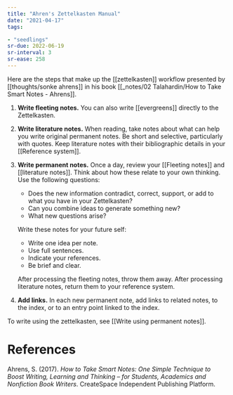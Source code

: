 ```yaml
---
title: "Ahren's Zettelkasten Manual"
date: "2021-04-17"
tags:

- "seedlings"
sr-due: 2022-06-19
sr-interval: 3
sr-ease: 258
---
```


Here are the steps that make up the [[zettelkasten]] workflow presented by [[thoughts/sonke ahrens]] in his book [[_notes/02 Talahardin/How to Take Smart Notes - Ahrens]].

1. **Write fleeting notes.** You can also write [[evergreens]] directly to the Zettelkasten.
2. **Write literature notes.** When reading, take notes about what can help you write original permanent notes. Be short and selective, particularly with quotes. Keep literature notes with their bibliographic details in your [[Reference system]].
3. **Write permanent notes.** Once a day, review your [[Fleeting notes]] and [[literature notes]]. Think about how these relate to your own thinking. Use the following questions:
   - Does the new information contradict, correct, support, or add to what you have in your Zettelkasten?
   - Can you combine ideas to generate something new?
   - What new questions arise?

   Write these notes for your future self:

   - Write one idea per note.
   - Use full sentences.
   - Indicate your references.
   - Be brief and clear.

   After processing the fleeting notes, throw them away. After processing literature notes, return them to your reference system.

1. **Add links.** In each new permanent note, add links to related notes, to the index, or to an entry point linked to the index.

To write using the zettelkasten, see [[Write using permanent notes]].

# References

Ahrens, S. (2017). *How to Take Smart Notes: One Simple Technique to Boost Writing, Learning and Thinking – for Students, Academics and Nonfiction Book Writers*. CreateSpace Independent Publishing Platform.